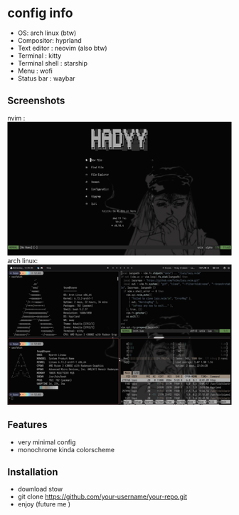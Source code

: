 # config info
- OS: arch linux (btw)
- Compositor: hyprland 
- Text editor : neovim (also btw)
- Terminal : kitty 
- Terminal shell : starship  
- Menu : wofi
- Status bar : waybar

## Screenshots
nvim :
![Alt text](/screenshots/nvim2.png)
arch linux:
![Alt text](/screenshots/rice2.png)
## Features
- very minimal config 
- monochrome kinda  colorscheme 

## Installation
- download stow 
- git clone https://github.com/your-username/your-repo.git
- enjoy (future me )
